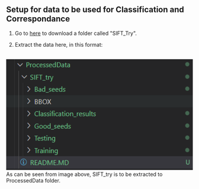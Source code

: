 ## Setup for data to be used for Classification and Correspondance

1. Go to [here](https://drive.google.com/drive/folders/1O6xmoHd7FSzKQPwPTLaAt1ABB8oZL-iz?usp=sharing) to download a folder called "SIFT_Try". 

2. Extract the data here, in this format:
<br /><br />
<img src = "./Image/1.png" height=300 />
<br />
As can be seen from image above, SIFT_try is to be extracted to ProcessedData folder.


